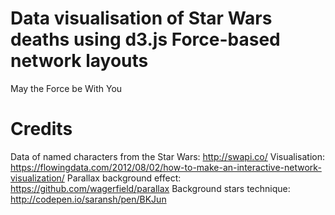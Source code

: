 # Data visualisation of Star Wars deaths using d3.js Force-based network layouts 

May the Force be With You

# Credits

Data of named characters from the Star Wars: http://swapi.co/ 
Visualisation: https://flowingdata.com/2012/08/02/how-to-make-an-interactive-network-visualization/
Parallax background effect: https://github.com/wagerfield/parallax
Background stars technique: http://codepen.io/saransh/pen/BKJun